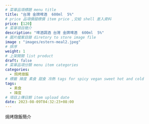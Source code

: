 ```yaml
---
# 菜單品項標題 menu title 
title: "台灣 金牌啤酒  600ml  5%"
# price 品項價錢標價 item price ,交給 shell 差入資料
price: [120] 
# 菜單項目簡介 
description: "啤酒調酒 台灣 金牌啤酒  600ml  5%"
# 圖片檔案目錄 diretory to store image file
image : "images/estern-meal2.jpeg"
# 排序
weight: 1 
# 上架開關 list product 
draft: false
# 菜單品項分類 menu item categories 
categories:
  - 焗烤燉飯
# 標籤 辣度 素食 甜食 冷熱 tags for spicy vegan sweet hot and cold 
tags:
  - 素食
  - 辣度
# 項目上傳日期 item upload date 
date: 2023-08-09T04:32:23+08:00
---
```


焗烤燉飯簡介
